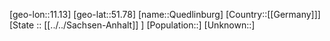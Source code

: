 ﻿---
location: [51.78,11.13]
mapzoom: [7,12] 
mapmarker: city 
type: City
tags:
- geo/City


SpocWebEntityId: 33577
isDeleted: false
confidential: public

---
[geo-lon::11.13]
[geo-lat::51.78]
[name::Quedlinburg]
[Country::[[Germany]]]
[State :: [[../../Sachsen-Anhalt]] ]
[Population::]
[Unknown::]

